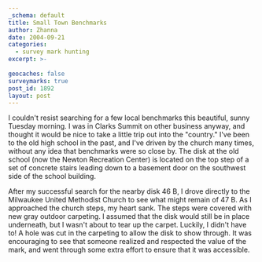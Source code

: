 ```yaml
---
_schema: default
title: Small Town Benchmarks
author: Zhanna
date: 2004-09-21
categories:
  - survey mark hunting
excerpt: >- 
  
geocaches: false
surveymarks: true
post_id: 1892
layout: post
---
```


I couldn't resist searching for a few local benchmarks this beautiful, sunny Tuesday morning. I was in Clarks Summit on other business anyway, and thought it would be nice to take a little trip out into the "country." I've been to the old high school in the past, and I've driven by the church many times, without any idea that benchmarks were so close by. The disk at the old school (now the Newton Recreation Center) is located on the top step of a set of concrete stairs leading down to a basement door on the southwest side of the school building. 

After my successful search for the nearby disk 46 B, I drove directly to the Milwaukee United Methodist Church to see what might remain of 47 B. As I approached the church steps, my heart sank. The steps were covered with new gray outdoor carpeting. I assumed that the disk would still be in place underneath, but I wasn't about to tear up the carpet. Luckily, I didn't have to! A hole was cut in the carpeting to allow the disk to show through. It was encouraging to see that someone realized and respected the value of the mark, and went through some extra effort to ensure that it was accessible. 